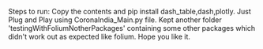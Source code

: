 Steps to run: 
Copy the contents and pip install dash_table,dash,plotly.
Just Plug and Play using CoronaIndia_Main.py file.
Kept another folder 'testingWithFoliumNotherPackages' containing some other packages which didn't work out as expected like folium.
Hope you like it.
